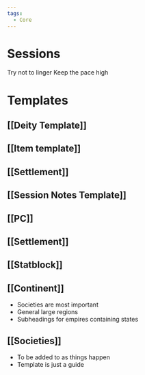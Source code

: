 ```yaml
---
tags:
  - Core
---
```

# Sessions
Try not to linger
Keep the pace high
# Templates
## [[Deity Template]]
## [[Item template]]
## [[Settlement]]
## [[Session Notes Template]]
## [[PC]]
## [[Settlement]]
## [[Statblock]]
## [[Continent]]
- Societies are most important
- General large regions
- Subheadings for empires containing states
## [[Societies]]
- To be added to as things happen
- Template is just a guide